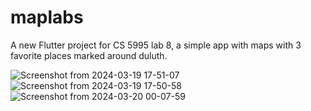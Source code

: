 # maplabs

A new Flutter project for CS 5995 lab 8, a simple app with maps with 3 favorite places marked around duluth. 

![Screenshot from 2024-03-19 17-51-07](https://github.com/Stanley-Sujith-Nelavala/CS5995-sample-maps-app-flutter/assets/89980508/543d9666-adde-4bd0-9df7-35c49f5d30f8)
![Screenshot from 2024-03-19 17-50-58](https://github.com/Stanley-Sujith-Nelavala/CS5995-sample-maps-app-flutter/assets/89980508/89ed2b59-7607-4943-9581-c45a9f81b375)
![Screenshot from 2024-03-20 00-07-59](https://github.com/Stanley-Sujith-Nelavala/CS5995-sample-maps-app-flutter/assets/89980508/1259ed4b-a013-479e-bd91-dbf78565efc9)
